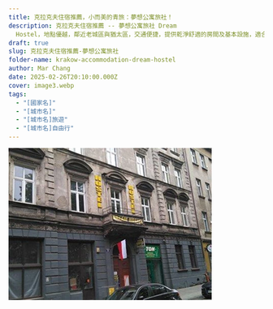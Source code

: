 ```yaml
---
title: 克拉克夫住宿推薦，小而美的青旅：夢想公寓旅社！
description: 克拉克夫住宿推薦 -- 夢想公寓旅社 Dream
  Hostel，地點優越，鄰近老城區與猶太區，交通便捷，提供乾淨舒適的房間及基本設施，適合短暫停留或背包客入住！
draft: true
slug: 克拉克夫住宿推薦-夢想公寓旅社
folder-name: krakow-accommodation-dream-hostel
author: Mar Chang
date: 2025-02-26T20:10:00.000Z
cover: image3.webp
tags:
  - "[國家名]"
  - "[城市名]"
  - "[城市名]旅遊"
  - "[城市名]自由行"
---
```

![](image3.webp)
